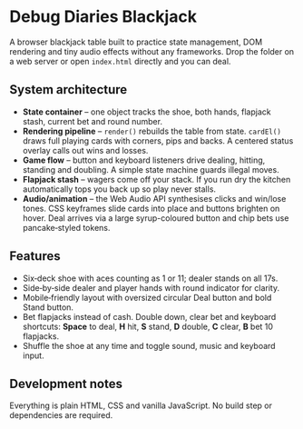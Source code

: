 # Debug Diaries Blackjack

A browser blackjack table built to practice state management, DOM rendering and tiny audio effects without any frameworks. Drop the folder on a web server or open `index.html` directly and you can deal.

## System architecture
- **State container** – one object tracks the shoe, both hands, flapjack stash, current bet and round number.
- **Rendering pipeline** – `render()` rebuilds the table from state. `cardEl()` draws full playing cards with corners, pips and backs. A centered status overlay calls out wins and losses.
- **Game flow** – button and keyboard listeners drive dealing, hitting, standing and doubling. A simple state machine guards illegal moves.
- **Flapjack stash** – wagers come off your stack. If you run dry the kitchen automatically tops you back up so play never stalls.
- **Audio/animation** – the Web Audio API synthesises clicks and win/lose tones. CSS keyframes slide cards into place and buttons brighten on hover. Deal arrives via a large syrup-coloured button and chip bets use pancake‑styled tokens.

## Features
- Six‑deck shoe with aces counting as 1 or 11; dealer stands on all 17s.
- Side‑by‑side dealer and player hands with round indicator for clarity.
- Mobile‑friendly layout with oversized circular Deal button and bold Stand button.
- Bet flapjacks instead of cash. Double down, clear bet and keyboard shortcuts: **Space** to deal, **H** hit, **S** stand, **D** double, **C** clear, **B** bet 10 flapjacks.
- Shuffle the shoe at any time and toggle sound, music and keyboard input.

## Development notes
Everything is plain HTML, CSS and vanilla JavaScript. No build step or dependencies are required.
